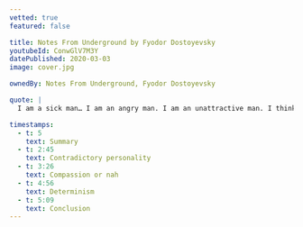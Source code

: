 ```yaml
---
vetted: true
featured: false

title: Notes From Underground by Fyodor Dostoyevsky
youtubeId: ConwGlV7M3Y
datePublished: 2020-03-03
image: cover.jpg

ownedBy: Notes From Underground, Fyodor Dostoyevsky

quote: |
  I am a sick man… I am an angry man. I am an unattractive man. I think there is something wrong with my liver.

timestamps:
  - t: 5
    text: Summary
  - t: 2:45
    text: Contradictory personality
  - t: 3:26
    text: Compassion or nah
  - t: 4:56
    text: Determinism
  - t: 5:09
    text: Conclusion
---
```


